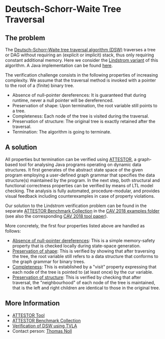 # Deutsch-Schorr-Waite Tree Traversal 

## The problem

The [Deutsch-Schorr-Waite tree traversal algorithm (DSW)](https://doi.org/10.1145/363534.363554) traverses a tree or DAG without requiring an (explicit or implicit) stack, thus only requiring constant additional memory.
Here we consider the [Lindstrom variant](https://doi.org/10.1016/0020-0190(73)90012-4) of this algorithm. 
A Java implementation can be found [here](lindstrom.java).

The verification challenge consists in the following properties of increasing complexity. We assume that the traversal method is invoked with a pointer to the root of a (finite) binary tree.

* Absence of null-pointer dereferences: It is guaranteed that during runtime, never a null pointer will be dereferenced.
* Preservation of shape: Upon termination, the root variable still points to a tree.
* Completeness: Each node of the tree is visited during the traversal.
* Preservation of structure: The original tree is exactly retained after the traversal.
* Termination: The algorithm is going to terminate.

## A solution

All properties but termination can be verified using [ATTESTOR](https://github.com/moves-rwth/attestor), a graph-based tool for analysing Java programs operating on dynamic data structures. It first generates of the abstract state space of the given program employing a user-defined graph grammar that specifies the data structure(s) maintained by the program. In the next step, both structural and functional correctness properties can be verified by means of LTL model checking. The analysis is fully automated, procedure-modular, and provides visual feedback including counterexamples in case of property violations.

Our solution to the Lindstrom verification problem can be found in the separate [ATTESTOR Benchmark Collection](https://github.com/moves-rwth/attestor-examples) in the [CAV 2018 examples folder](https://github.com/moves-rwth/attestor-examples/tree/master/CAV2018Examples/configuration) (see also the corresponding [CAV 2018 tool paper](https://doi.org/10.1007/978-3-319-96142-2_1)).

More concretely, the first four properties listed above are handled as follows:

* [Absence of null-pointer dereferences](https://github.com/moves-rwth/attestor-examples/blob/master/CAV2018Examples/configuration/settings/lindstromTreeTraversal_M.attestor): This is a simple memory-safety property that is checked locally during state-space generation.
* [Preservation of shape](https://github.com/moves-rwth/attestor-examples/blob/master/CAV2018Examples/configuration/settings/lindstromTreeTraversal_S.attestor): This is verified by showing that after traversing the tree, the root variable still refers to a data structure that conforms to the graph grammar for binary trees.
* [Completeness](https://github.com/moves-rwth/attestor-examples/blob/master/CAV2018Examples/configuration/settings/lindstromTreeTraversal_V.attestor): This is established by a "visit" property expressing that each node of the tree is pointed to (at least once) by the cur variable.
* [Preservation of structure](https://github.com/moves-rwth/attestor-examples/blob/master/CAV2018Examples/configuration/settings/lindstromTreeTraversal_N.attestor): This is verified by checking that after traversal, the "neighbourhood" of each node of the tree is maintained, that is the left and right children are identical to those in the original tree.

## More Information

* [ATTESTOR Tool](https://github.com/moves-rwth/attestor)
* [ATTESTOR Benchmark Collection](https://github.com/moves-rwth/attestor-examples)
* [Verification of DSW using TVLA](https://doi.org/10.1007/11823230_17)
* Contact person: [Thomas Noll](https://moves.rwth-aachen.de/people/noll/)
